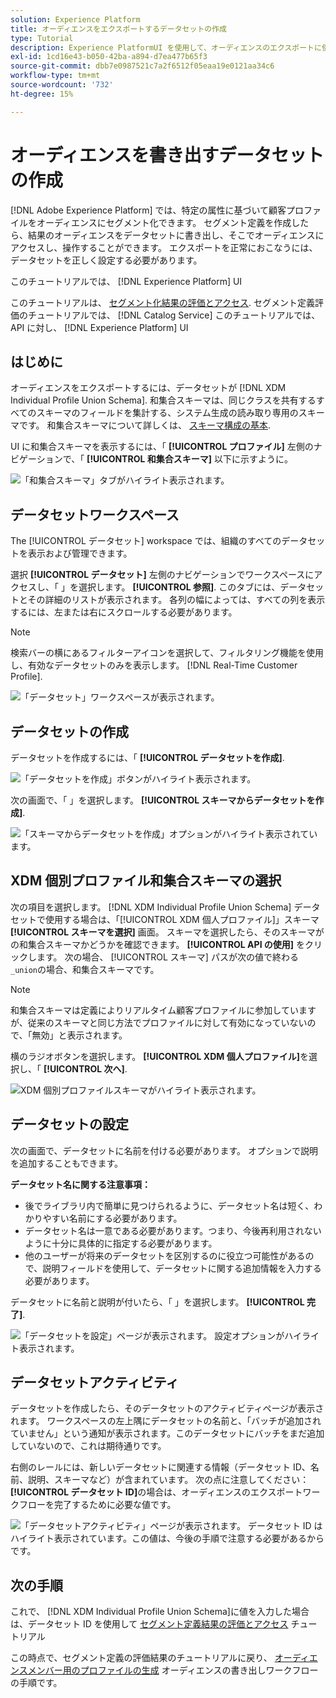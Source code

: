 ```yaml
---
solution: Experience Platform
title: オーディエンスをエクスポートするデータセットの作成
type: Tutorial
description: Experience PlatformUI を使用して、オーディエンスのエクスポートに使用できるデータセットを作成する方法を説明します。
exl-id: 1cd16e43-b050-42ba-a894-d7ea477b65f3
source-git-commit: dbb7e0987521c7a2f6512f05eaa19e0121aa34c6
workflow-type: tm+mt
source-wordcount: '732'
ht-degree: 15%

---
```


# オーディエンスを書き出すデータセットの作成

[!DNL Adobe Experience Platform] では、特定の属性に基づいて顧客プロファイルをオーディエンスにセグメント化できます。 セグメント定義を作成したら、結果のオーディエンスをデータセットに書き出し、そこでオーディエンスにアクセスし、操作することができます。 エクスポートを正常におこなうには、データセットを正しく設定する必要があります。

このチュートリアルでは、 [!DNL Experience Platform] UI

このチュートリアルは、 [セグメント化結果の評価とアクセス](./evaluate-a-segment.md). セグメント定義評価のチュートリアルでは、 [!DNL Catalog Service] このチュートリアルでは、API に対し、 [!DNL Experience Platform] UI

## はじめに

オーディエンスをエクスポートするには、データセットが [!DNL XDM Individual Profile Union Schema]. 和集合スキーマは、同じクラスを共有するすべてのスキーマのフィールドを集計する、システム生成の読み取り専用のスキーマです。 和集合スキーマについて詳しくは、 [スキーマ構成の基本](../../xdm/schema/composition.md#union).

UI に和集合スキーマを表示するには、「 **[!UICONTROL プロファイル]** 左側のナビゲーションで、「 **[!UICONTROL 和集合スキーマ]** 以下に示すように。

![「和集合スキーマ」タブがハイライト表示されます。](../images/tutorials/segment-export-dataset/union.png)

## データセットワークスペース

The [!UICONTROL データセット] workspace では、組織のすべてのデータセットを表示および管理できます。

選択 **[!UICONTROL データセット]** 左側のナビゲーションでワークスペースにアクセスし、「 」を選択します。 **[!UICONTROL 参照]**. このタブには、データセットとその詳細のリストが表示されます。 各列の幅によっては、すべての列を表示するには、左または右にスクロールする必要があります。

>[!NOTE]
>
>検索バーの横にあるフィルターアイコンを選択して、フィルタリング機能を使用し、有効なデータセットのみを表示します。 [!DNL Real-Time Customer Profile].

![「データセット」ワークスペースが表示されます。](../images/tutorials/segment-export-dataset/browse.png)

## データセットの作成

データセットを作成するには、「 **[!UICONTROL データセットを作成]**.

![「データセットを作成」ボタンがハイライト表示されます。](../images/tutorials/segment-export-dataset/create-dataset.png)

次の画面で、「 」を選択します。 **[!UICONTROL スキーマからデータセットを作成]**.

![「スキーマからデータセットを作成」オプションがハイライト表示されています。](../images/tutorials/segment-export-dataset/create-from-schema.png)

## XDM 個別プロファイル和集合スキーマの選択

次の項目を選択します。 [!DNL XDM Individual Profile Union Schema] データセットで使用する場合は、「[!UICONTROL XDM 個人プロファイル]」スキーマ **[!UICONTROL スキーマを選択]** 画面。 スキーマを選択したら、そのスキーマがの和集合スキーマかどうかを確認できます。 **[!UICONTROL API の使用]** をクリックします。 次の場合、 [!UICONTROL スキーマ] パスが次の値で終わる `_union`の場合、和集合スキーマです。

>[!NOTE]
>
>和集合スキーマは定義によりリアルタイム顧客プロファイルに参加していますが、従来のスキーマと同じ方法でプロファイルに対して有効になっていないので、「無効」と表示されます。

横のラジオボタンを選択します。 **[!UICONTROL XDM 個人プロファイル]**&#x200B;を選択し、「 **[!UICONTROL 次へ]**.

![XDM 個別プロファイルスキーマがハイライト表示されます。](../images/tutorials/segment-export-dataset/select-schema.png)

## データセットの設定

次の画面で、データセットに名前を付ける必要があります。 オプションで説明を追加することもできます。

**データセット名に関する注意事項：**

* 後でライブラリ内で簡単に見つけられるように、データセット名は短く、わかりやすい名前にする必要があります。
* データセット名は一意である必要があります。つまり、今後再利用されないように十分に具体的に指定する必要があります。
* 他のユーザーが将来のデータセットを区別するのに役立つ可能性があるので、説明フィールドを使用して、データセットに関する追加情報を入力する必要があります。

データセットに名前と説明が付いたら、「 」を選択します。 **[!UICONTROL 完了]**.

![「データセットを設定」ページが表示されます。 設定オプションがハイライト表示されます。](../images/tutorials/segment-export-dataset/configure-dataset.png)

## データセットアクティビティ

データセットを作成したら、そのデータセットのアクティビティページが表示されます。 ワークスペースの左上隅にデータセットの名前と、「バッチが追加されていません」という通知が表示されます。このデータセットにバッチをまだ追加していないので、これは期待通りです。

右側のレールには、新しいデータセットに関連する情報（データセット ID、名前、説明、スキーマなど）が含まれています。 次の点に注意してください： **[!UICONTROL データセット ID]**&#x200B;の場合は、オーディエンスのエクスポートワークフローを完了するために必要な値です。

![「データセットアクティビティ」ページが表示されます。 データセット ID はハイライト表示されています。この値は、今後の手順で注意する必要があるからです。](../images/tutorials/segment-export-dataset/activity.png)

## 次の手順

これで、 [!DNL XDM Individual Profile Union Schema]に値を入力した場合は、データセット ID を使用して [セグメント定義結果の評価とアクセス](./evaluate-a-segment.md) チュートリアル

この時点で、セグメント定義の評価結果のチュートリアルに戻り、 [オーディエンスメンバー用のプロファイルの生成](./evaluate-a-segment.md#generate-profiles) オーディエンスの書き出しワークフローの手順です。
